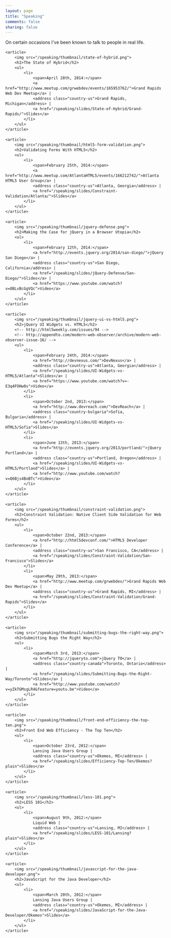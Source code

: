 ```yaml
---
layout: page
title: "Speaking"
comments: false
sharing: false
---
```


<div class="speaking">
	<p>On certain occasions I've been known to talk to people in real life.</p>

	<article>
		<img src="/speaking/thumbnail/state-of-hybrid.png">
		<h2>The State of Hybrid</h2>
		<ul>
			<li>
				<span>April 28th, 2014:</span>
				<a href="http://www.meetup.com/grwebdev/events/165953762/">Grand Rapids Web Dev Meetup</a> |
				<address class="country-us">Grand Rapids, Michigan</address> |
				<a href="/speaking/slides/State-of-Hybrid/Grand-Rapids/">Slides</a>
			</li>
		</ul>
	</article>

	<article>
		<img src="/speaking/thumbnail/html5-form-validation.png">
		<h2>Validating Forms With HTML5</h2>
		<ul>
			<li>
				<span>February 25th, 2014:</span>
				<a href="http://www.meetup.com/AtlantaHTML5/events/166212742/">Atlanta HTML5 User Group</a> |
				<address class="country-us">Atlanta, Georgia</address> |
				<a href="/speaking/slides/Constraint-Validation/Atlanta/">Slides</a>
			</li>
		</ul>
	</article>

	<article>
		<img src="/speaking/thumbnail/jquery-defense.png">
		<h2>Making the Case for jQuery in a Browser Utopia</h2>
		<ul>
			<li>
				<span>February 12th, 2014:</span>
				<a href="http://events.jquery.org/2014/san-diego/">jQuery San Diego</a> |
				<address class="country-us">San Diego, California</address> |
				<a href="/speaking/slides/jQuery-Defense/San-Diego/">Slides</a> | 
				<a href="https://www.youtube.com/watch?v=OBLvBcGgVQc">Video</a>
			</li>
		</ul>
	</article>

	<article>
		<img src="/speaking/thumbnail/jquery-ui-vs-html5.png">
		<h2>jQuery UI Widgets vs. HTML5</h2>
		<!-- http://html5weekly.com/issues/94 -->
		<!-- http://appendto.com/modern-web-observer/archive/modern-web-observer-issue-16/ -->
		<ul>
			<li>
				<span>February 24th, 2014:</span>
				<a href="http://devnexus.com/">DevNexus</a> |
				<address class="country-us">Atlanta, Georgia</address> |
				<a href="/speaking/slides/UI-Widgets-vs-HTML5/Atlanta">Slides</a> |
				<a href="https://www.youtube.com/watch?v=-E3q4FOHw0s">Video</a>
			</li>
			<li>
				<span>October 2nd, 2013:</span>
				<a href="http://www.devreach.com/">DevReach</a> |
				<address class="country-bulgaria">Sofia, Bulgaria</address> |
				<a href="/speaking/slides/UI-Widgets-vs-HTML5/Sofia">Slides</a>
			</li>
			<li>
				<span>June 13th, 2013:</span> 
				<a href="http://events.jquery.org/2013/portland/">jQuery Portland</a> | 
				<address class="country-us">Portland, Oregon</address> | 
				<a href="/speaking/slides/UI-Widgets-vs-HTML5/Portland">Slides</a> | 
				<a href="http://www.youtube.com/watch?v=Q6Bjs4BoBTc">Video</a>
			</li>
		</ul>
	</article>

	<article>
		<img src="/speaking/thumbnail/constraint-validation.png">
		<h2>Constraint Validation: Native Client Side Validation for Web Forms</h2>
		<ul>
			<li>
				<span>October 22nd, 2013:</span> 
				<a href="http://html5devconf.com/">HTML5 Developer Conference</a> | 
				<address class="country-us">San Francisco, CA</address> |
				<a href="/speaking/slides/Constraint-Validation/San-Francisco">Slides</a>
			</li>
			<li>
				<span>May 29th, 2013:</span> 
				<a href="http://www.meetup.com/grwebdev/">Grand Rapids Web Dev Meetup</a> | 
				<address class="country-us">Grand Rapids, MI</address> | 
				<a href="/speaking/slides/Constraint-Validation/Grand-Rapids">Slides</a>
			</li>
		</ul>
	</article>

	<article>
		<img src="/speaking/thumbnail/submitting-bugs-the-right-way.png">
		<h2>Submitting Bugs the Right Way</h2>
		<ul>
			<li>
				<span>March 3rd, 2013:</span> 
				<a href="http://jqueryto.com">jQuery TO</a> | 
				<address class="country-canada">Toronto, Ontario</address> | 
				<a href="/speaking/slides/Submitting-Bugs-the-Right-Way/Toronto">Slides</a> |
				<a href="http://www.youtube.com/watch?v=yZkTGMsgLR4&feature=youtu.be">Video</a>
			</li>
		</ul>
	</article>

	<article>
		<img src="/speaking/thumbnail/front-end-efficiency-the-top-ten.png">
		<h2>Front End Web Efficiency - The Top Ten</h2>
		<ul>
			<li>
				<span>October 23rd, 2012:</span> 
				Lansing Java Users Group | 
				<address class="country-us">Okemos, MI</address> | 
				<a href="/speaking/slides/Efficiency-Top-Ten/Okemos?plain">Slides</a>
			</li>
		</ul>
	</article>

	<article>
		<img src="/speaking/thumbnail/less-101.png">
		<h2>LESS 101</h2>
		<ul>
			<li>
				<span>August 9th, 2012:</span> 
				Liquid Web | 
				<address class="country-us">Lansing, MI</address> | 
				<a href="/speaking/slides/LESS-101/Lansing?plain">Slides</a>
			</li>
		</ul>
	</article>

	<article>
		<img src="/speaking/thumbnail/javascript-for-the-java-developer.png">
		<h2>JavaScript for the Java Developer</h2>
		<ul>
			<li>
				<span>March 20th, 2012:</span> 
				Lansing Java Users Group | 
				<address class="country-us">Okemos, MI</address> | 
				<a href="/speaking/slides/JavaScript-for-the-Java-Developer/Okemos">Slides</a>
			</li>
		</ul>
	</article>
</div>